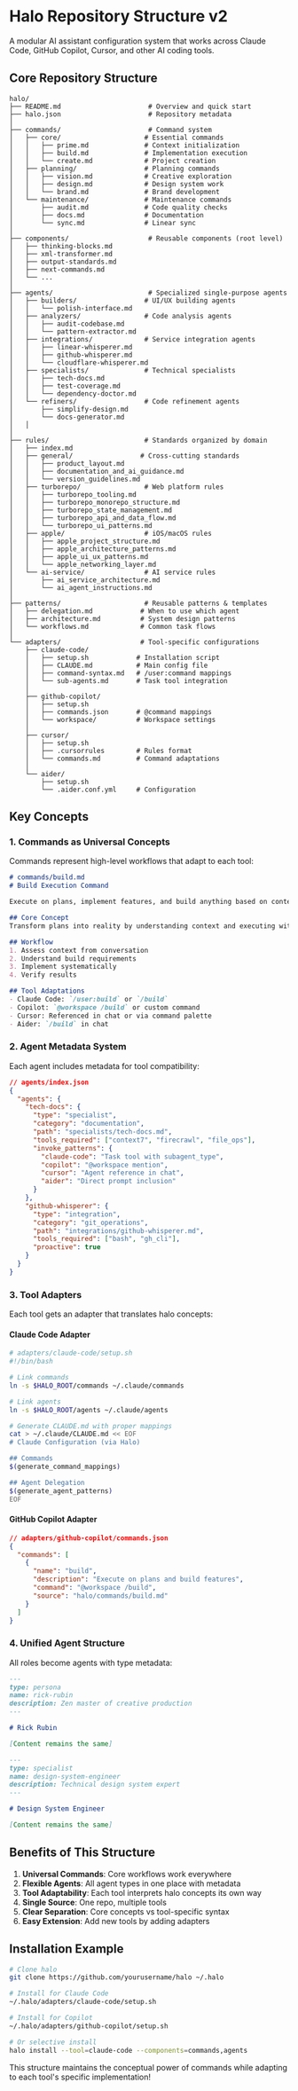 # Halo Repository Structure v2

A modular AI assistant configuration system that works across Claude Code, GitHub Copilot, Cursor, and other AI coding tools.

## Core Repository Structure

```
halo/
├── README.md                      # Overview and quick start
├── halo.json                      # Repository metadata
│
├── commands/                      # Command system
│   ├── core/                     # Essential commands
│   │   ├── prime.md              # Context initialization
│   │   ├── build.md              # Implementation execution
│   │   └── create.md             # Project creation
│   ├── planning/                 # Planning commands
│   │   ├── vision.md             # Creative exploration
│   │   ├── design.md             # Design system work
│   │   └── brand.md              # Brand development
│   └── maintenance/              # Maintenance commands
│       ├── audit.md              # Code quality checks
│       ├── docs.md               # Documentation
│       └── sync.md               # Linear sync
│
├── components/                    # Reusable components (root level)
│   ├── thinking-blocks.md
│   ├── xml-transformer.md
│   ├── output-standards.md
│   ├── next-commands.md
│   └── ...
│
├── agents/                        # Specialized single-purpose agents
│   ├── builders/                 # UI/UX building agents
│   │   └── polish-interface.md
│   ├── analyzers/                # Code analysis agents
│   │   ├── audit-codebase.md
│   │   └── pattern-extractor.md
│   ├── integrations/             # Service integration agents
│   │   ├── linear-whisperer.md
│   │   ├── github-whisperer.md
│   │   └── cloudflare-whisperer.md
│   ├── specialists/              # Technical specialists
│   │   ├── tech-docs.md
│   │   ├── test-coverage.md
│   │   └── dependency-doctor.md
│   └── refiners/                 # Code refinement agents
│       ├── simplify-design.md
│       └── docs-generator.md
│   │
│
├── rules/                        # Standards organized by domain
│   ├── index.md
│   ├── general/                 # Cross-cutting standards
│   │   ├── product_layout.md
│   │   ├── documentation_and_ai_guidance.md
│   │   └── version_guidelines.md
│   ├── turborepo/                # Web platform rules
│   │   ├── turborepo_tooling.md
│   │   ├── turborepo_monorepo_structure.md
│   │   ├── turborepo_state_management.md
│   │   ├── turborepo_api_and_data_flow.md
│   │   └── turborepo_ui_patterns.md
│   ├── apple/                    # iOS/macOS rules
│   │   ├── apple_project_structure.md
│   │   ├── apple_architecture_patterns.md
│   │   ├── apple_ui_ux_patterns.md
│   │   └── apple_networking_layer.md
│   └── ai-service/               # AI service rules
│       ├── ai_service_architecture.md
│       └── ai_agent_instructions.md
│
├── patterns/                     # Reusable patterns & templates
│   ├── delegation.md            # When to use which agent
│   ├── architecture.md          # System design patterns
│   └── workflows.md             # Common task flows
│
└── adapters/                    # Tool-specific configurations
    ├── claude-code/
    │   ├── setup.sh            # Installation script
    │   ├── CLAUDE.md           # Main config file
    │   ├── command-syntax.md   # /user:command mappings
    │   └── sub-agents.md       # Task tool integration
    │
    ├── github-copilot/
    │   ├── setup.sh
    │   ├── commands.json       # @command mappings
    │   └── workspace/          # Workspace settings
    │
    ├── cursor/
    │   ├── setup.sh
    │   ├── .cursorrules        # Rules format
    │   └── commands.md         # Command adaptations
    │
    └── aider/
        ├── setup.sh
        └── .aider.conf.yml     # Configuration
```

## Key Concepts

### 1. Commands as Universal Concepts
Commands represent high-level workflows that adapt to each tool:

```markdown
# commands/build.md
# Build Execution Command

Execute on plans, implement features, and build anything based on context.

## Core Concept
Transform plans into reality by understanding context and executing with precision.

## Workflow
1. Assess context from conversation
2. Understand build requirements  
3. Implement systematically
4. Verify results

## Tool Adaptations
- Claude Code: `/user:build` or `/build`
- Copilot: `@workspace /build` or custom command
- Cursor: Referenced in chat or via command palette
- Aider: `/build` in chat
```

### 2. Agent Metadata System
Each agent includes metadata for tool compatibility:

```json
// agents/index.json
{
  "agents": {
    "tech-docs": {
      "type": "specialist",
      "category": "documentation",
      "path": "specialists/tech-docs.md",
      "tools_required": ["context7", "firecrawl", "file_ops"],
      "invoke_patterns": {
        "claude-code": "Task tool with subagent_type",
        "copilot": "@workspace mention",
        "cursor": "Agent reference in chat",
        "aider": "Direct prompt inclusion"
      }
    },
    "github-whisperer": {
      "type": "integration",
      "category": "git_operations",
      "path": "integrations/github-whisperer.md",
      "tools_required": ["bash", "gh_cli"],
      "proactive": true
    }
  }
}
```

### 3. Tool Adapters
Each tool gets an adapter that translates halo concepts:

#### Claude Code Adapter
```bash
# adapters/claude-code/setup.sh
#!/bin/bash

# Link commands
ln -s $HALO_ROOT/commands ~/.claude/commands

# Link agents  
ln -s $HALO_ROOT/agents ~/.claude/agents

# Generate CLAUDE.md with proper mappings
cat > ~/.claude/CLAUDE.md << EOF
# Claude Configuration (via Halo)

## Commands
$(generate_command_mappings)

## Agent Delegation
$(generate_agent_patterns)
EOF
```

#### GitHub Copilot Adapter
```json
// adapters/github-copilot/commands.json
{
  "commands": [
    {
      "name": "build",
      "description": "Execute on plans and build features",
      "command": "@workspace /build",
      "source": "halo/commands/build.md"
    }
  ]
}
```

### 4. Unified Agent Structure
All roles become agents with type metadata:

```markdown
---
type: persona
name: rick-rubin
description: Zen master of creative production
---

# Rick Rubin

[Content remains the same]
```

```markdown
---
type: specialist  
name: design-system-engineer
description: Technical design system expert
---

# Design System Engineer

[Content remains the same]
```

## Benefits of This Structure

1. **Universal Commands**: Core workflows work everywhere
2. **Flexible Agents**: All agent types in one place with metadata
3. **Tool Adaptability**: Each tool interprets halo concepts its own way
4. **Single Source**: One repo, multiple tools
5. **Clear Separation**: Core concepts vs tool-specific syntax
6. **Easy Extension**: Add new tools by adding adapters

## Installation Example

```bash
# Clone halo
git clone https://github.com/yourusername/halo ~/.halo

# Install for Claude Code
~/.halo/adapters/claude-code/setup.sh

# Install for Copilot
~/.halo/adapters/github-copilot/setup.sh

# Or selective install
halo install --tool=claude-code --components=commands,agents
```

This structure maintains the conceptual power of commands while adapting to each tool's specific implementation!